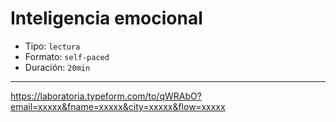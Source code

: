 # Inteligencia emocional

* Tipo: `lectura`
* Formato: `self-paced`
* Duración: `20min`

***

https://laboratoria.typeform.com/to/qWRAbO?email=xxxxx&fname=xxxxx&city=xxxxx&flow=xxxxx

